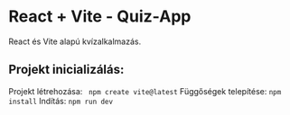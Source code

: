 # React + Vite - Quiz-App

React és Vite alapú kvízalkalmazás.

## Projekt inicializálás:

Projekt létrehozása:
``` npm create vite@latest```
Függőségek telepítése:
```npm install```
Indítás:
```npm run dev```
